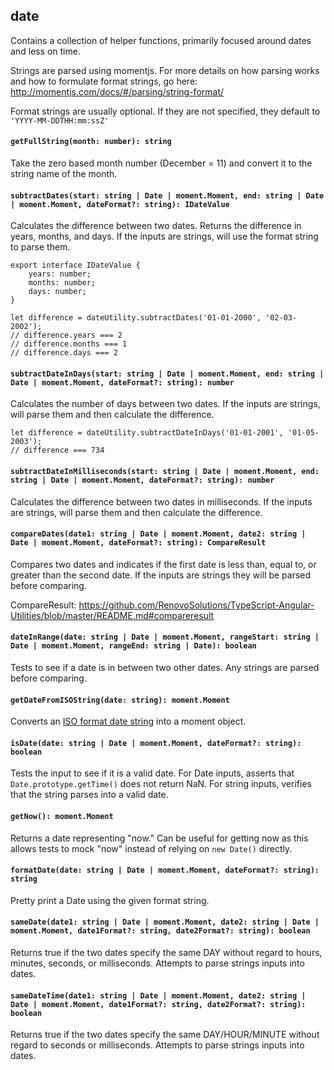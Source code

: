 ## date
Contains a collection of helper functions, primarily focused around dates and less on time.

Strings are parsed using momentjs. For more details on how parsing works and how to formulate format strings, go here: http://momentjs.com/docs/#/parsing/string-format/

Format strings are usually optional. If they are not specified, they default to `'YYYY-MM-DDTHH:mm:ssZ'`

#### `getFullString(month: number): string`
Take the zero based month number (December = 11) and convert it to the string name of the month.

#### `subtractDates(start: string | Date | moment.Moment, end: string | Date | moment.Moment, dateFormat?: string): IDateValue`
Calculates the difference between two dates. Returns the difference in years, months, and days. If the inputs are strings, will use the format string to parse them.

```
export interface IDateValue {
	years: number;
	months: number;
	days: number;
}
```

```
let difference = dateUtility.subtractDates('01-01-2000', '02-03-2002');
// difference.years === 2
// difference.months === 1
// difference.days === 2
```

#### `subtractDateInDays(start: string | Date | moment.Moment, end: string | Date | moment.Moment, dateFormat?: string): number`
Calculates the number of days between two dates. If the inputs are strings, will parse them and then calculate the difference.

```
let difference = dateUtility.subtractDateInDays('01-01-2001', '01-05-2003');
// difference === 734
```

#### `subtractDateInMilliseconds(start: string | Date | moment.Moment, end: string | Date | moment.Moment, dateFormat?: string): number`
Calculates the difference between two dates in milliseconds. If the inputs are strings, will parse them and then calculate the difference.

#### `compareDates(date1: string | Date | moment.Moment, date2: string | Date | moment.Moment, dateFormat?: string): CompareResult`
Compares two dates and indicates if the first date is less than, equal to, or greater than the second date. If the inputs are strings they will be parsed before comparing.

CompareResult: https://github.com/RenovoSolutions/TypeScript-Angular-Utilities/blob/master/README.md#compareresult

#### `dateInRange(date: string | Date | moment.Moment, rangeStart: string | Date | moment.Moment, rangeEnd: string | Date): boolean`
Tests to see if a date is in between two other dates. Any strings are parsed before comparing.

#### `getDateFromISOString(date: string): moment.Moment`
Converts an [ISO format date string](https://www.w3.org/TR/NOTE-datetime) into a moment object.

#### `isDate(date: string | Date | moment.Moment, dateFormat?: string): boolean`
Tests the input to see if it is a valid date. For Date inputs, asserts that `Date.prototype.getTime()` does not return NaN. For string inputs, verifies that the string parses into a valid date.

#### `getNow(): moment.Moment`
Returns a date representing "now." Can be useful for getting now as this allows tests to mock "now" instead of relying on `new Date()` directly.

#### `formatDate(date: string | Date | moment.Moment, dateFormat?: string): string`
Pretty print a Date using the given format string.

#### `sameDate(date1: string | Date | moment.Moment, date2: string | Date | moment.Moment, date1Format?: string, date2Format?: string): boolean`
Returns true if the two dates specify the same DAY without regard to hours, minutes, seconds, or milliseconds. Attempts to parse strings inputs into dates.

#### `sameDateTime(date1: string | Date | moment.Moment, date2: string | Date | moment.Moment, date1Format?: string, date2Format?: string): boolean`
Returns true if the two dates specify the same DAY/HOUR/MINUTE without regard to seconds or milliseconds. Attempts to parse strings inputs into dates.
